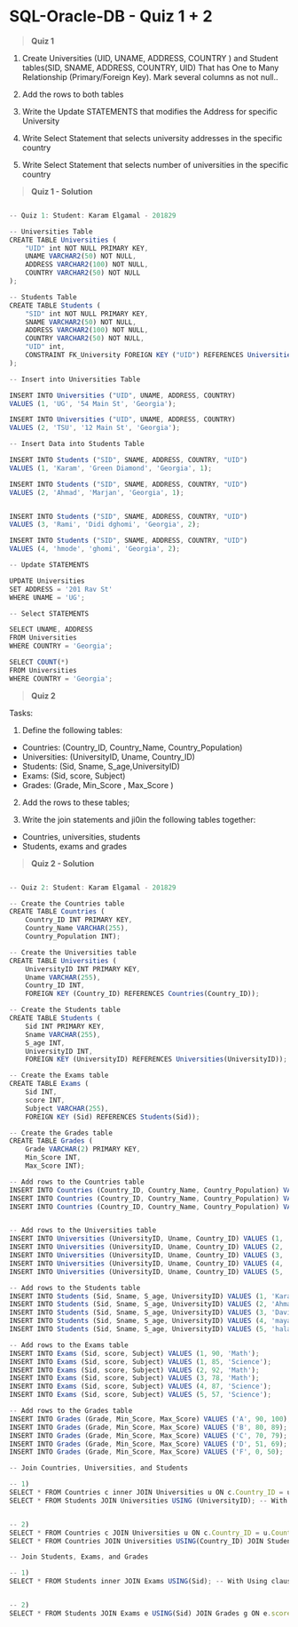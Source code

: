 # SQL-Oracle-DB - Quiz 1 + 2

 > **Quiz 1**

1. Create Universities (UID, UNAME, ADDRESS, COUNTRY )  and
   Student tables(SID, SNAME, ADDRESS, COUNTRY, UID)
   That has One to Many Relationship (Primary/Foreign Key). Mark several columns as not null..

2. Add the rows to both tables

3. Write the Update STATEMENTS that modifies the Address for specific University

4. Write Select Statement that selects university addresses in the specific country

5. Write Select Statement that selects number of universities in the specific country

 > **Quiz 1 - Solution**

```js

-- Quiz 1: Student: Karam Elgamal - 201829

-- Universities Table
CREATE TABLE Universities (
    "UID" int NOT NULL PRIMARY KEY,
    UNAME VARCHAR2(50) NOT NULL,
    ADDRESS VARCHAR2(100) NOT NULL,
    COUNTRY VARCHAR2(50) NOT NULL
);

-- Students Table
CREATE TABLE Students (
    "SID" int NOT NULL PRIMARY KEY,
    SNAME VARCHAR2(50) NOT NULL,
    ADDRESS VARCHAR2(100) NOT NULL,
    COUNTRY VARCHAR2(50) NOT NULL,
    "UID" int,
    CONSTRAINT FK_University FOREIGN KEY ("UID") REFERENCES Universities("UID")
);

-- Insert into Universities Table

INSERT INTO Universities ("UID", UNAME, ADDRESS, COUNTRY)
VALUES (1, 'UG', '54 Main St', 'Georgia');

INSERT INTO Universities ("UID", UNAME, ADDRESS, COUNTRY)
VALUES (2, 'TSU', '12 Main St', 'Georgia');

-- Insert Data into Students Table

INSERT INTO Students ("SID", SNAME, ADDRESS, COUNTRY, "UID")
VALUES (1, 'Karam', 'Green Diamond', 'Georgia', 1);

INSERT INTO Students ("SID", SNAME, ADDRESS, COUNTRY, "UID")
VALUES (2, 'Ahmad', 'Marjan', 'Georgia', 1);


INSERT INTO Students ("SID", SNAME, ADDRESS, COUNTRY, "UID")
VALUES (3, 'Rami', 'Didi dghomi', 'Georgia', 2);

INSERT INTO Students ("SID", SNAME, ADDRESS, COUNTRY, "UID")
VALUES (4, 'hmode', 'ghomi', 'Georgia', 2);

-- Update STATEMENTS

UPDATE Universities
SET ADDRESS = '201 Rav St'
WHERE UNAME = 'UG';

-- Select STATEMENTS

SELECT UNAME, ADDRESS
FROM Universities
WHERE COUNTRY = 'Georgia';

SELECT COUNT(*)
FROM Universities
WHERE COUNTRY = 'Georgia';

```

 > **Quiz 2**

Tasks: 
1. Define the following tables:
- Countries: (Country_ID, Country_Name, Country_Population)
- Universities: (UniversityID, Uname, Country_ID)
- Students: (Sid, Sname,  S_age,UniversityID)
- Exams: (Sid, score, Subject)
- Grades: (Grade,  Min_Score ,  Max_Score )

2. Add the rows to these tables;

3. Write the join statements and ji0in the following tables together:
- Countries, universities, students
- Students, exams and grades

 > **Quiz 2 - Solution**

```js

-- Quiz 2: Student: Karam Elgamal - 201829

-- Create the Countries table
CREATE TABLE Countries (
    Country_ID INT PRIMARY KEY,
    Country_Name VARCHAR(255),
    Country_Population INT);

-- Create the Universities table
CREATE TABLE Universities (
    UniversityID INT PRIMARY KEY,
    Uname VARCHAR(255),
    Country_ID INT,
    FOREIGN KEY (Country_ID) REFERENCES Countries(Country_ID));

-- Create the Students table
CREATE TABLE Students (
    Sid INT PRIMARY KEY,
    Sname VARCHAR(255),
    S_age INT,
    UniversityID INT,
    FOREIGN KEY (UniversityID) REFERENCES Universities(UniversityID));

-- Create the Exams table
CREATE TABLE Exams (
    Sid INT,
    score INT,
    Subject VARCHAR(255),
    FOREIGN KEY (Sid) REFERENCES Students(Sid));

-- Create the Grades table
CREATE TABLE Grades (
    Grade VARCHAR(2) PRIMARY KEY,
    Min_Score INT,
    Max_Score INT);

-- Add rows to the Countries table
INSERT INTO Countries (Country_ID, Country_Name, Country_Population) VALUES (1, 'USA', 331002651);
INSERT INTO Countries (Country_ID, Country_Name, Country_Population) VALUES (2, 'Georgia', 1380004385);
INSERT INTO Countries (Country_ID, Country_Name, Country_Population) VALUES (3, 'Turkey', 1444216107);


-- Add rows to the Universities table
INSERT INTO Universities (UniversityID, Uname, Country_ID) VALUES (1, 'Harvard University', 1);
INSERT INTO Universities (UniversityID, Uname, Country_ID) VALUES (2, 'Stanford University', 1);
INSERT INTO Universities (UniversityID, Uname, Country_ID) VALUES (3, 'University of Georgia', 2);
INSERT INTO Universities (UniversityID, Uname, Country_ID) VALUES (4, 'New vision University', 2);
INSERT INTO Universities (UniversityID, Uname, Country_ID) VALUES (5, 'Peking University', 3);

-- Add rows to the Students table
INSERT INTO Students (Sid, Sname, S_age, UniversityID) VALUES (1, 'Karam Elgamal', 20, 3);
INSERT INTO Students (Sid, Sname, S_age, UniversityID) VALUES (2, 'Ahmad mohsn', 18, 3);
INSERT INTO Students (Sid, Sname, S_age, UniversityID) VALUES (3, 'David rafel', 21, 2);
INSERT INTO Students (Sid, Sname, S_age, UniversityID) VALUES (4, 'mayar jobran', 23, 4);
INSERT INTO Students (Sid, Sname, S_age, UniversityID) VALUES (5, 'hala mare', 23, 5);

-- Add rows to the Exams table
INSERT INTO Exams (Sid, score, Subject) VALUES (1, 90, 'Math');
INSERT INTO Exams (Sid, score, Subject) VALUES (1, 85, 'Science');
INSERT INTO Exams (Sid, score, Subject) VALUES (2, 92, 'Math');
INSERT INTO Exams (Sid, score, Subject) VALUES (3, 78, 'Math');
INSERT INTO Exams (Sid, score, Subject) VALUES (4, 87, 'Science');
INSERT INTO Exams (Sid, score, Subject) VALUES (5, 57, 'Science');

-- Add rows to the Grades table
INSERT INTO Grades (Grade, Min_Score, Max_Score) VALUES ('A', 90, 100);
INSERT INTO Grades (Grade, Min_Score, Max_Score) VALUES ('B', 80, 89);
INSERT INTO Grades (Grade, Min_Score, Max_Score) VALUES ('C', 70, 79);
INSERT INTO Grades (Grade, Min_Score, Max_Score) VALUES ('D', 51, 69);
INSERT INTO Grades (Grade, Min_Score, Max_Score) VALUES ('F', 0, 50);

-- Join Countries, Universities, and Students

-- 1)
SELECT * FROM Countries c inner JOIN Universities u ON c.Country_ID = u.Country_ID;
SELECT * FROM Students JOIN Universities USING (UniversityID); -- With Using clause


-- 2)
SELECT * FROM Countries c JOIN Universities u ON c.Country_ID = u.Country_ID JOIN Students s ON u.UniversityID = s.UniversityID;
SELECT * FROM Countries JOIN Universities USING(Country_ID) JOIN Students USING (UniversityID); -- Same but with Using clause

-- Join Students, Exams, and Grades

-- 1)
SELECT * FROM Students inner JOIN Exams USING(Sid); -- With Using clause


-- 2)
SELECT * FROM Students JOIN Exams e USING(Sid) JOIN Grades g ON e.score BETWEEN g.Min_Score AND g.Max_Score;


```
